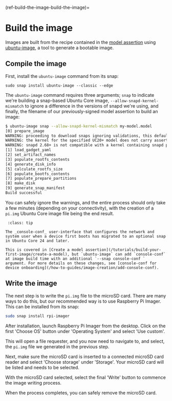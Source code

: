 (ref-build-the-image-build-the-image)=
# Build the image

Images are built from the recipe contained in the [model assertion](/tutorials/build-your-first-image/create-a-model) using [ubuntu-image](https://github.com/canonical/ubuntu-image), a tool to generate a bootable image.

## Compile the image

First, install the `ubuntu-image` command from its snap:

```
sudo snap install ubuntu-image --classic --edge
```

The `ubuntu-image` command requires three arguments; `snap` to indicate we're building a snap-based Ubuntu Core image, `--allow-snapd-kernel-mismatch` to ignore a difference in the versions of snapd we're using, and finally, the filename of our previously-signed model assertion to build an image:

```bash
$ ubuntu-image snap --allow-snapd-kernel-mismatch my-model.model 
[0] prepare_image
WARNING: proceeding to download snaps ignoring validations, this default will change in the future. For now use --validation=enforce for validations to be taken into account, pass instead --validation=ignore to preserve current behavior going forward
WARNING: the kernel for the specified UC20+ model does not carry assertion max formats information, assuming possibly incorrectly the kernel revision can use the same formats as snapd
WARNING: snapd 2.68+ is not compatible with a kernel containing snapd prior to 2.68
[1] load_gadget_yaml
[2] set_artifact_names
[3] populate_rootfs_contents
[4] generate_disk_info
[5] calculate_rootfs_size
[6] populate_bootfs_contents
[7] populate_prepare_partitions
[8] make_disk
[9] generate_snap_manifest
Build successful
```
You can safely ignore the warnings, and the entire process should only take a few minutes (depending on your connectivity), with the creation of  a `pi.img` Ubuntu Core image file being the end result.

```{admonition} Console-conf as a separate snap in Ubuntu Core 24+
 :class: tip

The _console-conf_ user-interface that configures the network and system user when a device first boots has migrated to an optional snap in Ubuntu Core 24 and later.

This is covered in [Create a model assertion](/tutorials/build-your-first-image/create-a-model), but `ubuntu-image` can add `console-conf` at image build time with an additional `--snap console-conf ` argument. For more details on these changes, see [console-conf for device onboarding](/how-to-guides/image-creation/add-console-conf).
```

## Write the image

The next step is to write the `pi.img` file to the microSD card. There are many ways to do this, but our recommended way is to use Raspberry Pi Imager. This can be installed from its snap:

```bash
sudo snap install rpi-imager
```

After installation, launch Raspberry Pi Imager from the desktop. Click on the first 'Choose OS' button under 'Operating System' and select 'Use custom'.

This will open a file requester, and you now need to navigate to, and select, the `pi.img` file we generated in the previous step.

Next, make sure the microSD card is inserted to a connected microSD card reader and select 'Choose storage' under 'Storage'. Your microSD card will be listed and needs to be selected.

With the microSD card selected, select the final 'Write' button to commence the image writing process.

When the process completes, you can safely remove the microSD card.
